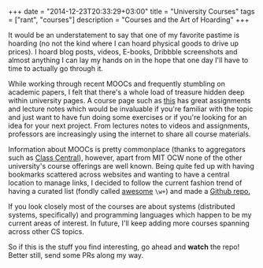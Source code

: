 +++
date = "2014-12-23T20:33:29+03:00"
title = "University Courses"
tags = ["rant", "courses"]
description = "Courses and the Art of Hoarding"
+++

It would be an understatement to say that one of my favorite pastime is hoarding (no not the kind where I can hoard physical goods to drive up prices). I hoard blog posts, videos, E-books, Dribbble screenshots and almost anything I can lay my hands on in the hope that one day I'll have to time to actually go through it.

While working through recent MOOCs and frequently stumbling on academic papers, I felt that there's a whole load of treasure hidden deep within university pages. A course page such as [this](http://www.cs.princeton.edu/~dpw/courses/cos326-12/info.php) has great assignments and lecture notes which would be invaluable if you're familiar with the topic and just want to have fun doing some exercises or if you're looking for an idea for your next project. From lectures notes to videos and assignments, professors are increasingly using the internet to share all course materials. 

Information about MOOCs is pretty commonplace (thanks to aggregators such as [Class Central](https://www.class-central.com)), however, apart from MIT OCW none of the other university's course offerings are well known. Being quite fed up with having bookmarks scattered across websites and wanting to have a central location to manage links, I decided to follow the current fashion trend of having a curated list (fondly called [awesome](https://github.com/sindresorhus/awesome) `\w+`) and made a [Github repo.](https://github.com/prakhar1989/awesome-courses)

If you look closely most of the courses are about systems (distributed systems, specifically) and programming languages which happen to be my current areas of interest. In future, I'll keep adding more courses spanning across other CS topics.

So if this is the stuff you find interesting, go ahead and **watch** the repo! Better still, send some PRs along my way.

